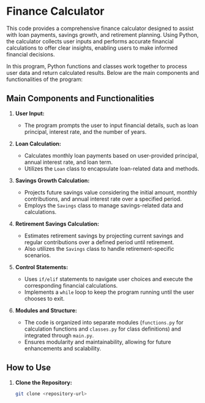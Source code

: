 # Finance Calculator

This code provides a comprehensive finance calculator designed to assist with loan payments, savings growth, and retirement planning. Using Python, the calculator collects user inputs and performs accurate financial calculations to offer clear insights, enabling users to make informed financial decisions.

In this program, Python functions and classes work together to process user data and return calculated results. Below are the main components and functionalities of the program:

## Main Components and Functionalities

1. **User Input:**
   - The program prompts the user to input financial details, such as loan principal, interest rate, and the number of years.

2. **Loan Calculation:**
   - Calculates monthly loan payments based on user-provided principal, annual interest rate, and loan term.
   - Utilizes the `Loan` class to encapsulate loan-related data and methods.

3. **Savings Growth Calculation:**
   - Projects future savings value considering the initial amount, monthly contributions, and annual interest rate over a specified period.
   - Employs the `Savings` class to manage savings-related data and calculations.

4. **Retirement Savings Calculation:**
   - Estimates retirement savings by projecting current savings and regular contributions over a defined period until retirement.
   - Also utilizes the `Savings` class to handle retirement-specific scenarios.

5. **Control Statements:**
   - Uses `if/elif` statements to navigate user choices and execute the corresponding financial calculations.
   - Implements a `while` loop to keep the program running until the user chooses to exit.

6. **Modules and Structure:**
   - The code is organized into separate modules (`functions.py` for calculation functions and `classes.py` for class definitions) and integrated through `main.py`.
   - Ensures modularity and maintainability, allowing for future enhancements and scalability.

## How to Use

1. **Clone the Repository:**
   ```sh
   git clone <repository-url>
